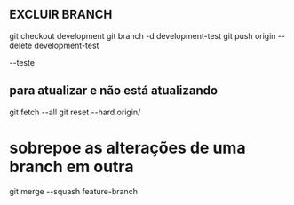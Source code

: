## EXCLUIR BRANCH
git checkout development
git branch -d development-test
git push origin --delete development-test

--teste
## para atualizar e não está atualizando
git fetch --all
git reset --hard origin/<nome-do-branch>


# sobrepoe as alterações de uma branch em outra
git merge --squash feature-branch



